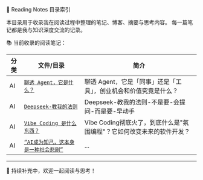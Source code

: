 📖 Reading Notes 目录索引

本目录用于收录我在阅读过程中整理的笔记、博客、摘要与思考内容。
每一篇笔记都是我与知识深度交流的记录。

📚 当前收录的阅读笔记：

| 分类 | 文件/目录 | 简介 |
|------|-----------|------|
| AI | [`聊透 Agent，它是什么？`](./2025-06-17-1750173271/index.md) | 聊透 Agent，它是「同事」还是「工具」，创业机会和价值究竟是什么？ |
| AI | [`Deepseek-教我的法则`](./2025-06-22-1750602493/index.md) | Deepseek-教我的法则-不是要-会提问-而是要-早动手 |
| AI | [`Vibe Coding 是什么东西？`](./2025-07-17-1752766640/index.md) | Vibe Coding彻底火了，到底什么是"氛围编程"？它如何改变未来的软件开发？  |
| AI | [`“AI成为知己，这本身是一种社会悲剧”`](./2025-07-17-1752766353/index.md) | ... |

-----------------------------------

📌 持续补充中，欢迎一起阅读与思考！

